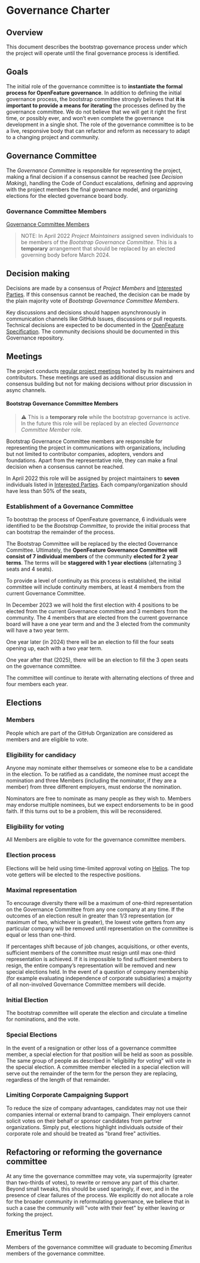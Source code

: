 # Governance Charter

## Overview

This document describes the bootstrap governance process under which the project will operate
until the final governance process is identified.

## Goals

The initial role of the governance committee is to **instantiate the formal
process for OpenFeature governance**. In addition to defining the initial
governance process, the bootstrap committee strongly believes that **it is
important to provide a means for iterating** the processes defined by the
governance committee. We do not believe that we will get it right the first
time, or possibly ever, and won’t even complete the governance development in a
single shot. The role of the governance committee is to be a live, responsive
body that can refactor and reform as necessary to adapt to a changing project
and community.

## Governance Committee

The _Governance Committee_ is responsible for
representing the project,
making a final decision if a consensus cannot be reached (see _Decision Making_),
handling the Code of Conduct escalations,
defining and approving with the project members the final governance model,
and organizing elections for the elected governance board body.

### Governance Committee Members

[Governance Committee Members](./community-members.md#governance-board)

> NOTE:
> In April 2022 _Project Maintainers_ assigned seven individuals to be members of the _Bootstrap Governance Committee_.
> This is a **temporary** arrangement that should be replaced by an elected governing body before March 2024.


## Decision making

Decisions are made by a consensus of _Project Members_ and [Interested Parties](./interested-parties.md).
If this consensus cannot be reached,
the decision can be made by the plain majority vote of _Bootstrap Governance Committee Members_.

<!-- TODO: List founding members or delegate the decision to CDF TAG App Delivery or another entity -->

Key discussions and decisions should happen asynchronously in communication channels like GitHub Issues, discussions or pull requests.
Technical decisions are expected to be documented in the
[OpenFeature Specification](https://github.com/open-feature/spec).
The community decisions should be documented in this Governance repository.

## Meetings

The project conducts [regular project meetings](https://github.com/open-feature/community#meetings-and-events)
hosted by its maintainers and contributors.
These meetings are used as additional discussion and consensus building
but not for making decisions without prior discussion in async channels.


#### Bootstrap Governance Committee Members

> :warning: This is a **temporary role** while the bootstrap governance is active.
> In the future this role will be replaced by an elected _Governance Committee Member_ role.

Bootstrap Governance Committee members are responsible for representing the project in communications with organizations,
including but not limited to contributor companies, adopters, vendors and foundations.
Apart from the representative role,
they can make a final decision when a consensus cannot be reached.

In April 2022 this role will be assigned by project maintainers to **seven** individuals listed in [Interested Parties](./interested-parties.md).
Each company/organization should have less than 50% of the seats,


### Establishment of a Governance Committee

To bootstrap the process of OpenFeature governance, 6 individuals were
identified to be the *Bootstrap Committee*, to provide the initial process that
can bootstrap the remainder of the process.

The Bootstrap Committee will be replaced by the elected Governance
Committee. Ultimately, the **OpenFeature Governance Committee will consist
of 7 individual members** of the community **elected for 2 year terms**. The
terms will be **staggered with 1 year elections** (alternating 3 seats and 4
seats).

To provide a level of continuity as this process is established, the initial
committee will include continuity members, at least 4 members from the current
Governance Committee.

In December 2023 we will hold the first election with 4 positions to be elected from the
current Governance committee and 3 members from the community. 
The 4 members that are elected from the current governance board will have a one year term and 
and the 3 elected from the community will have a two year term. 

One year later (in 2024) there will be an election to fill the four seats
opening up, each with a two year term.

One year after that (2025), there will be an election to fill the 3 open
seats on the governance committee.

The committee will continue to iterate with alternating elections of three and
four members each year. 


## Elections

### Members
People which are part of the GitHub Organization are considered as members and are eligible to vote.

### Eligibility for candidacy

Anyone may nominate either themselves or someone else to be a candidate in the
election. To be ratified as a candidate, the nominee must accept the nomination
and three Members (including the nominator, if they are a member)
from three different employers, must endorse the nomination.

Nominators are free to nominate as many people as they wish to. Members
may endorse multiple nominees, but we expect endorsements to be in good
faith. If this turns out to be a problem, this will be reconsidered.

### Eligibility for voting

All Members are eligible to vote for the governance committee
members. 

### Election process

Elections will be held using time-limited approval voting on
[Helios](https://vote.heliosvoting.org/). The top vote getters will be elected
to the respective positions.

### Maximal representation

To encourage diversity there will be a maximum of one-third representation on
the Governance Committee from any one company at any time. If the outcomes of
an election result in greater than 1/3 representation (or maximum of two,
whichever is greater), the lowest vote getters from any particular company will
be removed until representation on the committee is equal or less than one-third.

If percentages shift because of job changes, acquisitions, or other events,
sufficient members of the committee must resign until max one-third
representation is achieved. If it is impossible to find sufficient members to
resign, the entire company’s representation will be removed and new special
elections held. In the event of a question of company membership (for example
evaluating independence of corporate subsidiaries) a majority of all
non-involved Governance Committee members will decide. 

### Initial Election

The bootstrap committee will operate the election and circulate a timeline for
nominations, and the vote.

### Special Elections

In the event of a resignation or other loss of a governance committee member, a
special election for that position will be held as soon as possible. The same
group of people as described in "eligibility for voting" will vote in the
special election. A committee member elected in a special election will serve
out the remainder of the term for the person they are replacing, regardless of
the length of that remainder.

### Limiting Corporate Campaigning Support

To reduce the size of company advantages, candidates may not use their companies
internal or external brand to campaign. Their employers cannot solicit votes on
their behalf or sponsor candidates from partner organizations. Simply put,
elections highlight individuals outside of their corporate role and should be
treated as "brand free" activities.

## Refactoring or reforming the governance committee

At any time the governance committee may vote, via supermajority (greater than
two-thirds of votes), to rewrite or remove any part of this charter. Beyond
small tweaks, this should be used sparingly, if ever, and in the presence of
clear failures of the process. We explicitly do not allocate a role for the
broader community in reformulating governance, we believe that in such a case
the community will "vote with their feet" by either leaving or forking the
project.

## Emeritus Term

Members of the governance committee will graduate to becoming *Emeritus* members
of the governance committee.



